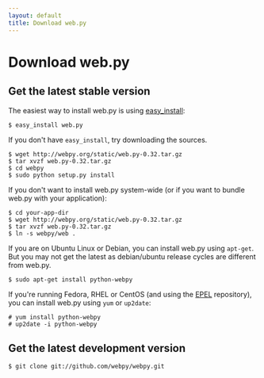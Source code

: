 ```yaml
---
layout: default
title: Download web.py
---
```


# Download web.py

## Get the latest stable version

The easiest way to install web.py is using [easy_install](http://peak.telecommunity.com/DevCenter/EasyInstall):

    $ easy_install web.py

If you don't have `easy_install`, try downloading the sources.

    $ wget http://webpy.org/static/web.py-0.32.tar.gz
    $ tar xvzf web.py-0.32.tar.gz
    $ cd webpy
    $ sudo python setup.py install

If you don't want to install web.py system-wide (or if you want to bundle web.py with your application):

    $ cd your-app-dir
    $ wget http://webpy.org/static/web.py-0.32.tar.gz
    $ tar xvzf web.py-0.32.tar.gz
    $ ln -s webpy/web .
   
If you are on Ubuntu Linux or Debian, you can install web.py using `apt-get`. But you may not get the latest as debian/ubuntu release cycles are different from web.py.

    $ sudo apt-get install python-webpy

If you're running Fedora, RHEL or CentOS (and using the [EPEL](https://fedoraproject.org/wiki/EPEL) repository), you can install web.py using `yum` or `up2date`:

    # yum install python-webpy
    # up2date -i python-webpy

## Get the latest development version

    $ git clone git://github.com/webpy/webpy.git
